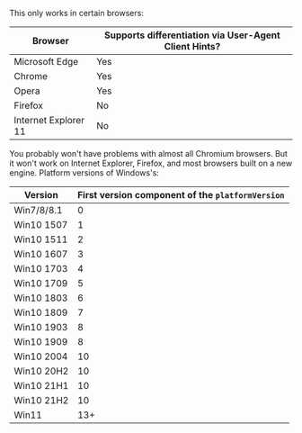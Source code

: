 This only works in certain browsers:
<table>
<thead>
<tr>
<th>Browser</th>
<th>Supports differentiation via User-Agent Client Hints?</th>
</tr>
</thead>
<tbody>
<tr>
<td>Microsoft Edge</td>
<td>Yes</td>
</tr>
<tr>
<td>Chrome</td>
<td>Yes</td>
</tr>
<tr>
<td>Opera</td>
<td>Yes</td>
</tr>
<tr>
<td>Firefox</td>
<td>No</td>
</tr>
<tr>
<td>Internet Explorer 11</td>
<td>No</td>
</tr>
</tbody>
</table>
You probably won't have problems with almost all Chromium browsers. But it won't work on Internet Explorer, Firefox, and most browsers built on a new engine.
Platform versions of Windows's:
<table>
<thead>
<tr>
<th>Version</th>
<th>First version component of the <code>platformVersion</code></th>
</tr>
</thead>
<tbody>
<tr>
<td>Win7/8/8.1</td>
<td>0</td>
</tr>
<tr>
<td>Win10 1507</td>
<td>1</td>
</tr>
<tr>
<td>Win10 1511</td>
<td>2</td>
</tr>
<tr>
<td>Win10 1607</td>
<td>3</td>
</tr>
<tr>
<td>Win10 1703</td>
<td>4</td>
</tr>
<tr>
<td>Win10 1709</td>
<td>5</td>
</tr>
<tr>
<td>Win10 1803</td>
<td>6</td>
</tr>
<tr>
<td>Win10 1809</td>
<td>7</td>
</tr>
<tr>
<td>Win10 1903</td>
<td>8</td>
</tr>
<tr>
<td>Win10 1909</td>
<td>8</td>
</tr>
<tr>
<td>Win10 2004</td>
<td>10</td>
</tr>
<tr>
<td>Win10 20H2</td>
<td>10</td>
</tr>
<tr>
<td>Win10 21H1</td>
<td>10</td>
</tr>
<tr>
<td>Win10 21H2</td>
<td>10</td>
</tr>
<tr>
<td>Win11</td>
<td>13+</td>
</tr>
</tbody>
</table>
